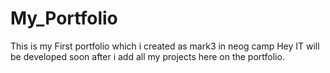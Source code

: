 # My_Portfolio
This is my First portfolio which i created as mark3 in neog camp
 Hey IT will be developed soon after i add all my projects here on the portfolio.
 #
